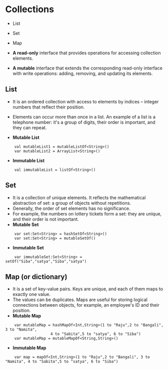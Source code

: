 # Collections
- List
- Set
- Map

- **A read-only** interface that provides operations for accessing collection elements.
- **A mutable** interface that extends the corresponding read-only interface with write operations: adding, removing, and updating its elements.

##  List 
- It is an ordered collection with access to elements by indices – integer numbers that reflect their position. 
- Elements can occur more than once in a list. An example of a list is a telephone number: it's a group of digits, their order is important, and they can repeat.

- **Mutable List**
```
    val mutableList1 = mutableListOf<String>()
    var mutableList2 = ArrayList<String>()
```
- **Immutable List**
```
    val immutableList = listOf<String>()
```
## Set 
- It is a collection of unique elements. It reflects the mathematical abstraction of set: a group of objects without repetitions. 
- Generally, the order of set elements has no significance. 
- For example, the numbers on lottery tickets form a set: they are unique, and their order is not important.
- **Mutable Set**
```
    var set:Set<String> = hashSetOf<String>()
    var set:Set<String> = mutableSetOf()
```
- **Immutable Set**
```
    var immutableSet:Set<String> = setOf("Siba","satya","Siba","satya")
```
## Map (or dictionary) 
- It is a set of key-value pairs. Keys are unique, and each of them maps to exactly one value. 
- The values can be duplicates. Maps are useful for storing logical connections between objects, for example, an employee's ID and their position.
- **Mutable Map**
```
    var mutableMap = hashMapOf<Int,String>(1 to "Raju",2 to "Bangali", 3 to "Namita",
                    4 to "Sabita",5 to "satya", 6 to "Siba")
    var mutableMap = mutableMapOf<String,String>()

```
- **Immutable Map**
```
    var map = mapOf<Int,String>(1 to "Raju",2 to "Bangali", 3 to "Namita", 4 to "Sabita",5 to "satya", 6 to "Siba")
```